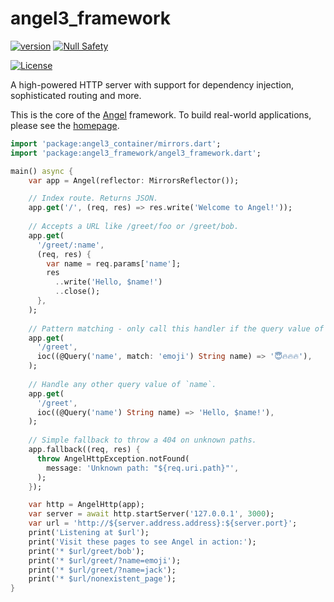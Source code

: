 # angel3_framework
[![version](https://img.shields.io/badge/pub-v2.12.4-brightgreen)](https://pub.dartlang.org/packages/angel3_framework)
[![Null Safety](https://img.shields.io/badge/null-safety-brightgreen)](https://dart.dev/null-safety)

[![License](https://img.shields.io/github/license/dukefirehawk/angel)](https://github.com/dukefirehawk/angel/tree/angel3/packages/framework/LICENSE)

A high-powered HTTP server with support for dependency injection, sophisticated routing and more.

This is the core of the [Angel](https://github.com/dukefirehawk/angel/tree/angel3) framework.
To build real-world applications, please see the [homepage](https://angel-dart.dev).

```dart
import 'package:angel3_container/mirrors.dart';
import 'package:angel3_framework/angel3_framework.dart';

main() async {
    var app = Angel(reflector: MirrorsReflector());

    // Index route. Returns JSON.
    app.get('/', (req, res) => res.write('Welcome to Angel!'));
  
    // Accepts a URL like /greet/foo or /greet/bob.
    app.get(
      '/greet/:name',
      (req, res) {
        var name = req.params['name'];
        res
          ..write('Hello, $name!')
          ..close();
      },
    );
    
    // Pattern matching - only call this handler if the query value of `name` equals 'emoji'.
    app.get(
      '/greet',
      ioc((@Query('name', match: 'emoji') String name) => '😇🔥🔥🔥'),
    );
    
    // Handle any other query value of `name`.
    app.get(
      '/greet',
      ioc((@Query('name') String name) => 'Hello, $name!'),
    );
    
    // Simple fallback to throw a 404 on unknown paths.
    app.fallback((req, res) {
      throw AngelHttpException.notFound(
        message: 'Unknown path: "${req.uri.path}"',
      );
    });

    var http = AngelHttp(app);
    var server = await http.startServer('127.0.0.1', 3000);
    var url = 'http://${server.address.address}:${server.port}';
    print('Listening at $url');
    print('Visit these pages to see Angel in action:');
    print('* $url/greet/bob');
    print('* $url/greet/?name=emoji');
    print('* $url/greet/?name=jack');
    print('* $url/nonexistent_page');
}
```
